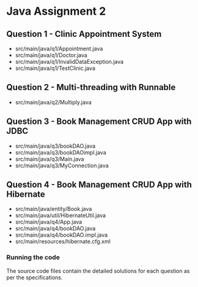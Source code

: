 # Java Assignment 2

## Question 1 - Clinic Appointment System

- src/main/java/q1/Appointment.java
- src/main/java/q1/Doctor.java
- src/main/java/q1/InvalidDataException.java
- src/main/java/q1/TestClinic.java

## Question 2 - Multi-threading with Runnable

- src/main/java/q2/Multiply.java

## Question 3 - Book Management CRUD App with JDBC

- src/main/java/q3/bookDAO.java
- src/main/java/q3/bookDAOimpl.java
- src/main/java/q3/Main.java
- src/main/java/q3/MyConnection.java

## Question 4 - Book Management CRUD App with Hibernate

- src/main/java/entity/Book.java
- src/main/java/util/HibernateUtil.java
- src/main/java/q4/App.java
- src/main/java/q4/bookDAO.java
- src/main/java/q4/bookDAO.impl.java
- src/main/resources/hibernate.cfg.xml


### Running the code
The source code files contain the detailed solutions for each question as per the specifications.